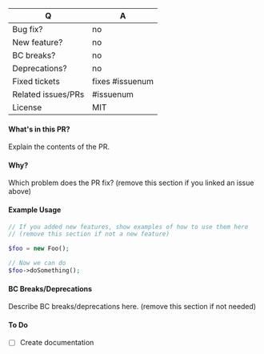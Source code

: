 | Q | A
| --- | ---
| Bug fix? | no
| New feature? | no
| BC breaks? | no
| Deprecations? | no
| Fixed tickets | fixes #issuenum
| Related issues/PRs | #issuenum
| License | MIT

#### What's in this PR?

Explain the contents of the PR.

#### Why?

Which problem does the PR fix? (remove this section if you linked an issue above)

#### Example Usage

```php
// If you added new features, show examples of how to use them here
// (remove this section if not a new feature)

$foo = new Foo();

// Now we can do
$foo->doSomething();
```

#### BC Breaks/Deprecations

Describe BC breaks/deprecations here. (remove this section if not needed)

#### To Do

- [ ] Create documentation
